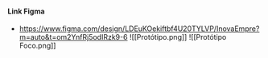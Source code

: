#### Link Figma
- https://www.figma.com/design/LDEuKOekiftbf4U20TYLVP/InovaEmpre?m=auto&t=om2YnfRj5odIRzk9-6
![[Protótipo.png]]
![[Protótipo Foco.png]]